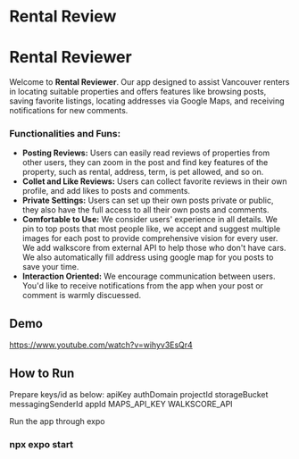 # Rental Review


# Rental Reviewer
Welcome to **Rental Reviewer**. Our app designed to assist Vancouver renters in locating suitable properties and offers features like browsing posts, saving favorite listings, locating addresses via Google Maps, and receiving notifications for new comments.

### Functionalities and Funs:
- **Posting Reviews:** Users can easily read reviews of properties from other users, they can zoom in the post and find key features of the property, such as rental, address, term, is pet allowed, and so on.
- **Collet and Like Reviews:** Users can collect favorite reviews in their own profile, and add likes to posts and comments.
- **Private Settings:** Users can set up their own posts private or public, they also have the full access to all their own posts and comments.
- **Comfortable to Use:** We consider users' experience in all details. We pin to top posts that most people like, we accept and suggest multiple images for each post to provide comprehensive vision for every user. We add walkscore from external API to help those who don't have cars. We also automatically fill address using google map for you posts to save your time.
- **Interaction Oriented:** We encourage communication between users. You'd like to receive notifications from the app when your post or comment is warmly discuessed.

## Demo

https://www.youtube.com/watch?v=wihyv3EsQr4

## How to Run

Prepare keys/id as below: 
apiKey
authDomain
projectId
storageBucket
messagingSenderId
appId
MAPS_API_KEY
WALKSCORE_API

Run the app through expo
### npx expo start

